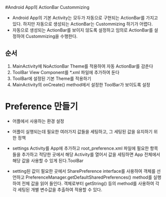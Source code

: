 #Android App의 ActionBar Custommizing
* Android App의 기본 Activity는 모두가 자동으로 구현되는 ActionBar를 가지고 있다.
하지만 자동으로 생성되는 ActionBar는 Custommizing 하기가 어렵다.
* 자동으로 생성되는 ActionBar를 보이지 않도록 설정하고 임의로 ActionBar를 설정하여 Custommizing을 수행한다.

## 순서
1. MainActivity에 NoActionBar Theme를 적용하여 자동 ActionBar를 감춘다
2. ToolBar View Component를 *.xml 파일에 추가하여 둔다
3. ToolBar에 설정된 기본 Theme를 적용하기
4. MainActivity의 onCreate() method에서 설정한 ToolBar가 보이도록 설정

# Preference 만들기
* 어플에서 사용하는 환경 설정
* 어플이 실행되는데 필요한 여러가지 값들을 세팅하고, 그 세팅된 값을 유지하기 위한 정책
* settings Activity를 App에 추가하고 root_preference.xml 파일에 필요한 항목들을 추가하고
적당한 곳에서 해당 Activity를 열어서 값을 세팅하면
App 전체에서 해당 값을 사용할 수 있게 된다.ToolBar

* setting된 값이 필요한 곳에서
SharePreference interface를 사용하여 객체를 선언하고
PreferenceManager.getDefaultSharedPreferences() method를 실행하여
전체 값을 읽어 들인다.
객체로부터 getString() 등의 method를 사용하여 각각 세팅된 개별 변수값을 추출하여 적용할 수 있다.

